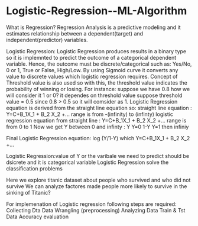 # Logistic-Regression--ML-Algorithm
What is Regression?
Regression Analysis is a predictive modeling and it estimates relationship between a dependent(target) and independent(predictor) variables. 

Logistic Regression:
Logistic Regression produces results in a binary type so it is implemnted to predict the outcome of a categorical dependent variable. Hence, the outcome must be discrete/categorical such as: Yes/No, 0 or 1, True or False, High/Low.
By using Sigmoid curve it converts any value to discrete values which logistic regression requires. 
Concept of Threshold value is also used so with this, the threshold value indicates the probability of winning or losing.
For instance: suppose we have 0.8 how we will consider it 1 or 0? it dependes on threshold value suppose threshold value = 0.5 since 0.8 > 0.5 so it will comsider as 1. 
Logistic Regression equation is derived from the straight line equation so:
straight line equation : Y=C+B_1X_1 + B_2 X_2 +...                                   range is from -(infinity) to (infinty)
logistic regression equation from straight line : Y=C+B_1X_1 + B_2 X_2 +...           range is from 0 to 1
Now we get Y between 0 and infinty : Y    Y=0
                                     1-Y  Y=1 then infiniy 

Final Logistic Regression equation:   log (Y/1-Y) which Y=C+B_1X_1 + B_2 X_2 +...      
               
Logistic Regression:value of Y or the varibale we need to predict should be dsicrete and it is categorical variable
Logistic Regression solve the classification problems
 
 Here we explore titanic dataset about people who survived and who did not survive 
 We can analyze factores made people more likely to survive in the sinking of Titanic?
 
 For implemenation of Logistic regression following steps are required: 
 Collecting Dta
 Data Wrangling (preprocessing)
 Analyzing Data
 Train & Tst Data
 Accuracy evaluation


